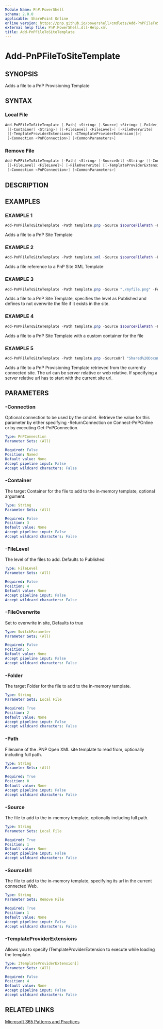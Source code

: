```yaml
---
Module Name: PnP.PowerShell
schema: 2.0.0
applicable: SharePoint Online
online version: https://pnp.github.io/powershell/cmdlets/Add-PnPFileToSiteTemplate.html
external help file: PnP.PowerShell.dll-Help.xml
title: Add-PnPFileToSiteTemplate
---
```

  
# Add-PnPFileToSiteTemplate

## SYNOPSIS
Adds a file to a PnP Provisioning Template

## SYNTAX

### Local File
```powershell
Add-PnPFileToSiteTemplate [-Path] <String> [-Source] <String> [-Folder] <String>
 [[-Container] <String>] [[-FileLevel] <FileLevel>] [-FileOverwrite]
 [[-TemplateProviderExtensions] <ITemplateProviderExtension[]>] 
 [-Connection <PnPConnection>] [<CommonParameters>]
```

### Remove File
```powershell
Add-PnPFileToSiteTemplate [-Path] <String> [-SourceUrl] <String> [[-Container] <String>]
 [[-FileLevel] <FileLevel>] [-FileOverwrite] [[-TemplateProviderExtensions] <ITemplateProviderExtension[]>]
 [-Connection <PnPConnection>] [<CommonParameters>]
```

## DESCRIPTION

## EXAMPLES

### EXAMPLE 1
```powershell
Add-PnPFileToSiteTemplate -Path template.pnp -Source $sourceFilePath -Folder $targetFolder
```

Adds a file to a PnP Site Template

### EXAMPLE 2
```powershell
Add-PnPFileToSiteTemplate -Path template.xml -Source $sourceFilePath -Folder $targetFolder
```

Adds a file reference to a PnP Site XML Template

### EXAMPLE 3
```powershell
Add-PnPFileToSiteTemplate -Path template.pnp -Source "./myfile.png" -Folder "folderinsite" -FileLevel Published -FileOverwrite:$false
```

Adds a file to a PnP Site Template, specifies the level as Published and defines to not overwrite the file if it exists in the site.

### EXAMPLE 4
```powershell
Add-PnPFileToSiteTemplate -Path template.pnp -Source $sourceFilePath -Folder $targetFolder -Container $container
```

Adds a file to a PnP Site Template with a custom container for the file

### EXAMPLE 5
```powershell
Add-PnPFileToSiteTemplate -Path template.pnp -SourceUrl "Shared%20Documents/ProjectStatus.docs"
```

Adds a file to a PnP Provisioning Template retrieved from the currently connected site. The url can be server relative or web relative. If specifying a server relative url has to start with the current site url.

## PARAMETERS

### -Connection
Optional connection to be used by the cmdlet. Retrieve the value for this parameter by either specifying -ReturnConnection on Connect-PnPOnline or by executing Get-PnPConnection.

```yaml
Type: PnPConnection
Parameter Sets: (All)

Required: False
Position: Named
Default value: None
Accept pipeline input: False
Accept wildcard characters: False
```

### -Container
The target Container for the file to add to the in-memory template, optional argument.

```yaml
Type: String
Parameter Sets: (All)

Required: False
Position: 3
Default value: None
Accept pipeline input: False
Accept wildcard characters: False
```

### -FileLevel
The level of the files to add. Defaults to Published

```yaml
Type: FileLevel
Parameter Sets: (All)

Required: False
Position: 4
Default value: None
Accept pipeline input: False
Accept wildcard characters: False
```

### -FileOverwrite
Set to overwrite in site, Defaults to true

```yaml
Type: SwitchParameter
Parameter Sets: (All)

Required: False
Position: 5
Default value: None
Accept pipeline input: False
Accept wildcard characters: False
```

### -Folder
The target Folder for the file to add to the in-memory template.

```yaml
Type: String
Parameter Sets: Local File

Required: True
Position: 2
Default value: None
Accept pipeline input: False
Accept wildcard characters: False
```

### -Path
Filename of the .PNP Open XML site template to read from, optionally including full path.

```yaml
Type: String
Parameter Sets: (All)

Required: True
Position: 0
Default value: None
Accept pipeline input: False
Accept wildcard characters: False
```

### -Source
The file to add to the in-memory template, optionally including full path.

```yaml
Type: String
Parameter Sets: Local File

Required: True
Position: 1
Default value: None
Accept pipeline input: False
Accept wildcard characters: False
```

### -SourceUrl
The file to add to the in-memory template, specifying its url in the current connected Web.

```yaml
Type: String
Parameter Sets: Remove File

Required: True
Position: 1
Default value: None
Accept pipeline input: False
Accept wildcard characters: False
```

### -TemplateProviderExtensions
Allows you to specify ITemplateProviderExtension to execute while loading the template.

```yaml
Type: ITemplateProviderExtension[]
Parameter Sets: (All)

Required: False
Position: 4
Default value: None
Accept pipeline input: False
Accept wildcard characters: False
```



## RELATED LINKS

[Microsoft 365 Patterns and Practices](https://aka.ms/m365pnp)


